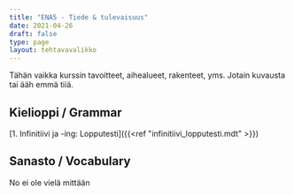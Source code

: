 ```yaml
---
title: "ENA5 - Tiede & tulevaisuus"
date: 2021-04-26
draft: false
type: page
layout: tehtavavalikko
---
```

Tähän vaikka kurssin tavoitteet, aihealueet, rakenteet, yms. Jotain kuvausta tai ääh emmä tiiä.

## Kielioppi / Grammar
[1. Infinitiivi ja -ing: Lopputesti]({{<ref "infinitiivi_lopputesti.mdt" >}})

## Sanasto / Vocabulary
No ei ole vielä mittään
